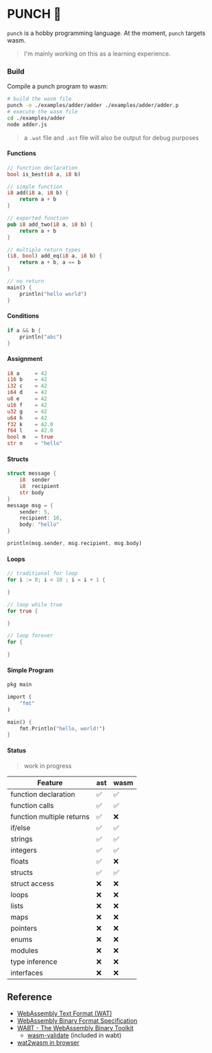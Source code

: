 # PUNCH 🥊
`punch` is a hobby programming language.  At the moment, `punch` targets wasm.
> I'm mainly working on this as a learning experience.

### Build
Compile a punch program to wasm:
```bash
# build the wasm file
punch -o ./examples/adder/adder ./examples/adder/adder.p
# execute the wasm file
cd ./examples/adder
node adder.js
```

> a `.wat` file and `.ast` file will also be output for debug purposes

#### Functions

```rust
// function declaration
bool is_best(i8 a, i8 b)

// simple function
i8 add(i8 a, i8 b) {
    return a + b
}

// exported function
pub i8 add_two(i8 a, i8 b) {
    return a + b
}

// multiple return types
(i8, bool) add_eq(i8 a, i8 b) {
    return a + b, a == b
}

// no return
main() {
    println("hello world")
}
```

#### Conditions

```rust
if a && b {
    println("abc")
}
```

#### Assignment

```rust
i8 a     = 42
i16 b    = 42
i32 c    = 42
i64 d    = 42
u8 e     = 42
u16 f    = 42
u32 g    = 42
u64 h    = 42
f32 k    = 42.0
f64 l    = 42.0
bool m   = true
str n    = "hello"
```

#### Structs

```rust
struct message {
    i8  sender
    i8 	recipient
    str body
}
message msg = {
    sender: 5,
    recipient: 10,
    body: "hello"
}

println(msg.sender, msg.recipient, msg.body)
```

#### Loops

```rust
// traditional for loop
for i := 0; i < 10 ; i = i + 1 {

}

// loop while true
for true {

}

// loop forever
for {

}
```

#### Simple Program

```rust
pkg main

import (
    "fmt"
)

main() {
    fmt.Println("hello, world!")
}
```

#### Status
> work in progress

| Feature | ast | wasm |
| - | - | - |
| function declaration | ✅ | ✅ |
| function calls | ✅ | ✅ |
| function multiple returns | ✅ | ❌ |
| if/else | ✅ | ✅ |
| strings | ✅ | ✅ |
| integers | ✅ | ✅ |
| floats | ✅ | ❌ |
| structs | ✅ | ✅ |
| struct access | ❌ | ❌ |
| loops | ❌ | ❌ |
| lists | ❌ | ❌ |
| maps | ❌ | ❌ |
| pointers | ❌ | ❌ |
| enums | ❌ | ❌ |
| modules | ❌ | ❌ |
| type inference | ❌ | ❌ |
| interfaces | ❌ | ❌ |

## Reference
- [WebAssembly Text Format (WAT)](https://webassembly.github.io/spec/core/text/index.html)
- [WebAssembly Binary Format Specification](https://webassembly.github.io/spec/core/binary/index.html)
- [WABT - The WebAssembly Binary Toolkit](https://github.com/WebAssembly/wabt)
    - [wasm-validate](https://webassembly.github.io/wabt/doc/wasm-validate.1.html) (included in wabt)
- [wat2wasm in browser](https://webassembly.github.io/wabt/demo/wat2wasm/)
